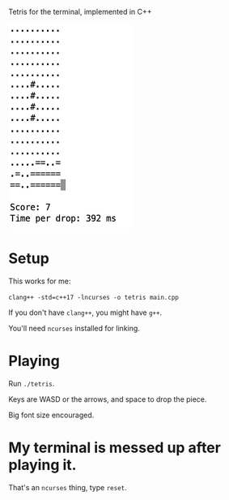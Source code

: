 Tetris for the terminal, implemented in C++

![alt text](tetris_screenshot.png)

# Setup
This works for me:

`clang++ -std=c++17 -lncurses -o tetris main.cpp`

If you don't have `clang++`, you might have `g++`.

You'll need `ncurses` installed for linking.

# Playing

Run `./tetris`.

Keys are WASD or the arrows, and space to drop the piece.

Big font size encouraged.

# My terminal is messed up after playing it.

That's an `ncurses` thing, type `reset`.
